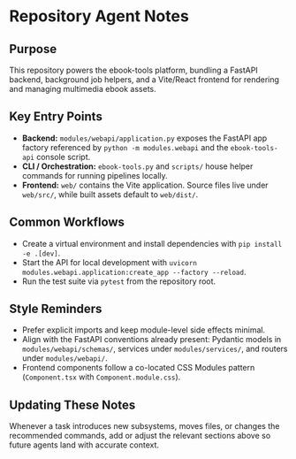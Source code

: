 # Repository Agent Notes

## Purpose
This repository powers the ebook-tools platform, bundling a FastAPI backend, background job helpers, and a Vite/React frontend for rendering and managing multimedia ebook assets.

## Key Entry Points
- **Backend:** `modules/webapi/application.py` exposes the FastAPI app factory referenced by `python -m modules.webapi` and the `ebook-tools-api` console script.
- **CLI / Orchestration:** `ebook-tools.py` and `scripts/` house helper commands for running pipelines locally.
- **Frontend:** `web/` contains the Vite application. Source files live under `web/src/`, while built assets default to `web/dist/`.

## Common Workflows
- Create a virtual environment and install dependencies with `pip install -e .[dev]`.
- Start the API for local development with `uvicorn modules.webapi.application:create_app --factory --reload`.
- Run the test suite via `pytest` from the repository root.

## Style Reminders
- Prefer explicit imports and keep module-level side effects minimal.
- Align with the FastAPI conventions already present: Pydantic models in `modules/webapi/schemas/`, services under `modules/services/`, and routers under `modules/webapi/`.
- Frontend components follow a co-located CSS Modules pattern (`Component.tsx` with `Component.module.css`).

## Updating These Notes
Whenever a task introduces new subsystems, moves files, or changes the recommended commands, add or adjust the relevant sections above so future agents land with accurate context.

